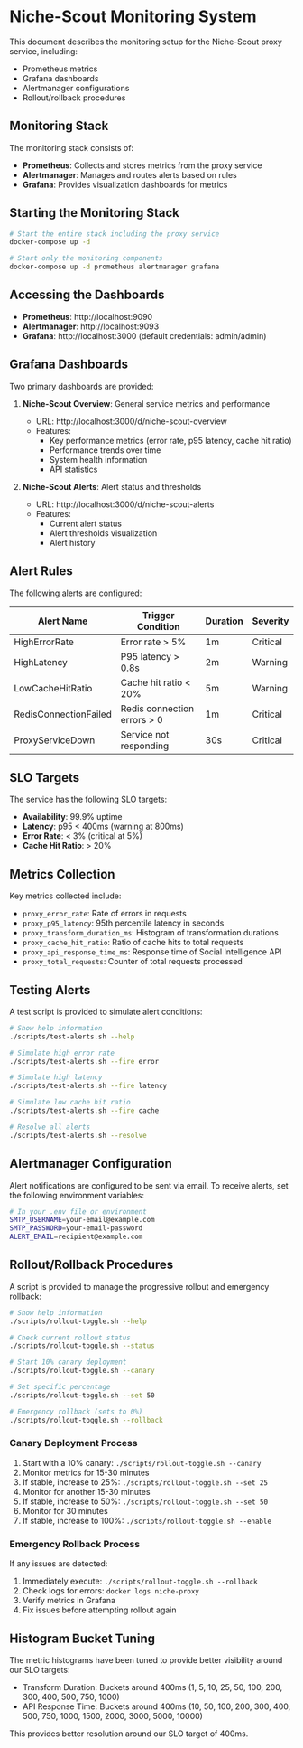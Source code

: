# Niche-Scout Monitoring System

This document describes the monitoring setup for the Niche-Scout proxy service, including:
- Prometheus metrics
- Grafana dashboards
- Alertmanager configurations
- Rollout/rollback procedures

## Monitoring Stack

The monitoring stack consists of:

- **Prometheus**: Collects and stores metrics from the proxy service
- **Alertmanager**: Manages and routes alerts based on rules
- **Grafana**: Provides visualization dashboards for metrics

## Starting the Monitoring Stack

```bash
# Start the entire stack including the proxy service
docker-compose up -d

# Start only the monitoring components
docker-compose up -d prometheus alertmanager grafana
```

## Accessing the Dashboards

- **Prometheus**: http://localhost:9090
- **Alertmanager**: http://localhost:9093
- **Grafana**: http://localhost:3000 (default credentials: admin/admin)

## Grafana Dashboards

Two primary dashboards are provided:

1. **Niche-Scout Overview**: General service metrics and performance
   - URL: http://localhost:3000/d/niche-scout-overview
   - Features:
     - Key performance metrics (error rate, p95 latency, cache hit ratio)
     - Performance trends over time
     - System health information
     - API statistics

2. **Niche-Scout Alerts**: Alert status and thresholds
   - URL: http://localhost:3000/d/niche-scout-alerts
   - Features:
     - Current alert status
     - Alert thresholds visualization
     - Alert history

## Alert Rules

The following alerts are configured:

| Alert Name | Trigger Condition | Duration | Severity |
|------------|-------------------|----------|----------|
| HighErrorRate | Error rate > 5% | 1m | Critical |
| HighLatency | P95 latency > 0.8s | 2m | Warning |
| LowCacheHitRatio | Cache hit ratio < 20% | 5m | Warning |
| RedisConnectionFailed | Redis connection errors > 0 | 1m | Critical |
| ProxyServiceDown | Service not responding | 30s | Critical |

## SLO Targets

The service has the following SLO targets:

- **Availability**: 99.9% uptime
- **Latency**: p95 < 400ms (warning at 800ms)
- **Error Rate**: < 3% (critical at 5%)
- **Cache Hit Ratio**: > 20%

## Metrics Collection

Key metrics collected include:

- `proxy_error_rate`: Rate of errors in requests
- `proxy_p95_latency`: 95th percentile latency in seconds
- `proxy_transform_duration_ms`: Histogram of transformation durations
- `proxy_cache_hit_ratio`: Ratio of cache hits to total requests
- `proxy_api_response_time_ms`: Response time of Social Intelligence API
- `proxy_total_requests`: Counter of total requests processed

## Testing Alerts

A test script is provided to simulate alert conditions:

```bash
# Show help information
./scripts/test-alerts.sh --help

# Simulate high error rate
./scripts/test-alerts.sh --fire error

# Simulate high latency
./scripts/test-alerts.sh --fire latency

# Simulate low cache hit ratio
./scripts/test-alerts.sh --fire cache

# Resolve all alerts
./scripts/test-alerts.sh --resolve
```

## Alertmanager Configuration

Alert notifications are configured to be sent via email. To receive alerts, set the following environment variables:

```bash
# In your .env file or environment
SMTP_USERNAME=your-email@example.com
SMTP_PASSWORD=your-email-password
ALERT_EMAIL=recipient@example.com
```

## Rollout/Rollback Procedures

A script is provided to manage the progressive rollout and emergency rollback:

```bash
# Show help information
./scripts/rollout-toggle.sh --help

# Check current rollout status
./scripts/rollout-toggle.sh --status

# Start 10% canary deployment
./scripts/rollout-toggle.sh --canary

# Set specific percentage
./scripts/rollout-toggle.sh --set 50

# Emergency rollback (sets to 0%)
./scripts/rollout-toggle.sh --rollback
```

### Canary Deployment Process

1. Start with a 10% canary: `./scripts/rollout-toggle.sh --canary`
2. Monitor metrics for 15-30 minutes
3. If stable, increase to 25%: `./scripts/rollout-toggle.sh --set 25`
4. Monitor for another 15-30 minutes
5. If stable, increase to 50%: `./scripts/rollout-toggle.sh --set 50`
6. Monitor for 30 minutes
7. If stable, increase to 100%: `./scripts/rollout-toggle.sh --enable`

### Emergency Rollback Process

If any issues are detected:

1. Immediately execute: `./scripts/rollout-toggle.sh --rollback`
2. Check logs for errors: `docker logs niche-proxy`
3. Verify metrics in Grafana
4. Fix issues before attempting rollout again

## Histogram Bucket Tuning

The metric histograms have been tuned to provide better visibility around our SLO targets:

- Transform Duration: Buckets around 400ms (1, 5, 10, 25, 50, 100, 200, 300, 400, 500, 750, 1000)
- API Response Time: Buckets around 400ms (10, 50, 100, 200, 300, 400, 500, 750, 1000, 1500, 2000, 3000, 5000, 10000)

This provides better resolution around our SLO target of 400ms.